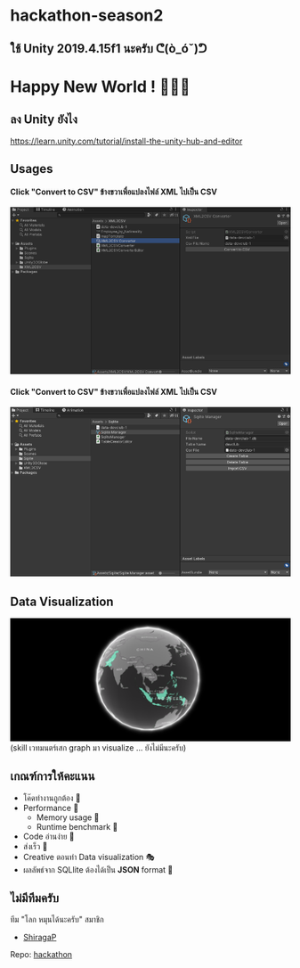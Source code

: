 # hackathon-season2

## ใช้ Unity 2019.4.15f1 นะครับ ᕦ(ò_óˇ)ᕤ

# Happy New World ! 🎉🎉🎉

## ลง Unity ยังไง
https://learn.unity.com/tutorial/install-the-unity-hub-and-editor

## Usages
#### Click "Convert to CSV" ข้างขวาเพื่อแปลงไฟล์ XML ไปเป็น CSV
![อุ้ย อะไรน่ะ](images/Screenshot2.png)

#### Click "Convert to CSV" ข้างขวาเพื่อแปลงไฟล์ XML ไปเป็น CSV
![แอบดูหรอ](images/Screenshot3.png)

## Data Visualization
![โลกของเราน่าอยู่](images/Screenshot1.png)
(skill เวทมนตร์เสก graph มา visualize ... ยังไม่มีนะครับ)

## เกณฑ์การให้คะแนน
- โค๊ดทำงานถูกต้อง 🛒
- Performance 🎎
  - Memory usage 🎨
  - Runtime benchmark 🧶
- Code อ่านง่าย 🎃
- ส่งเร็ว 🎏
- Creative ตอนทำ Data visualization 🎭
- ผลลัพธ์จาก SQLlite ต้องได้เป็น **JSON** format 👜


## ไม่มีทีมครับ
ทีม "โลก หมุนได้นะครับ"
สมาชิก
- [ShiragaP](https://github.com/ShiragaP)

Repo: [hackathon](https://github.com/ShiragaP/hackathon-season2)
